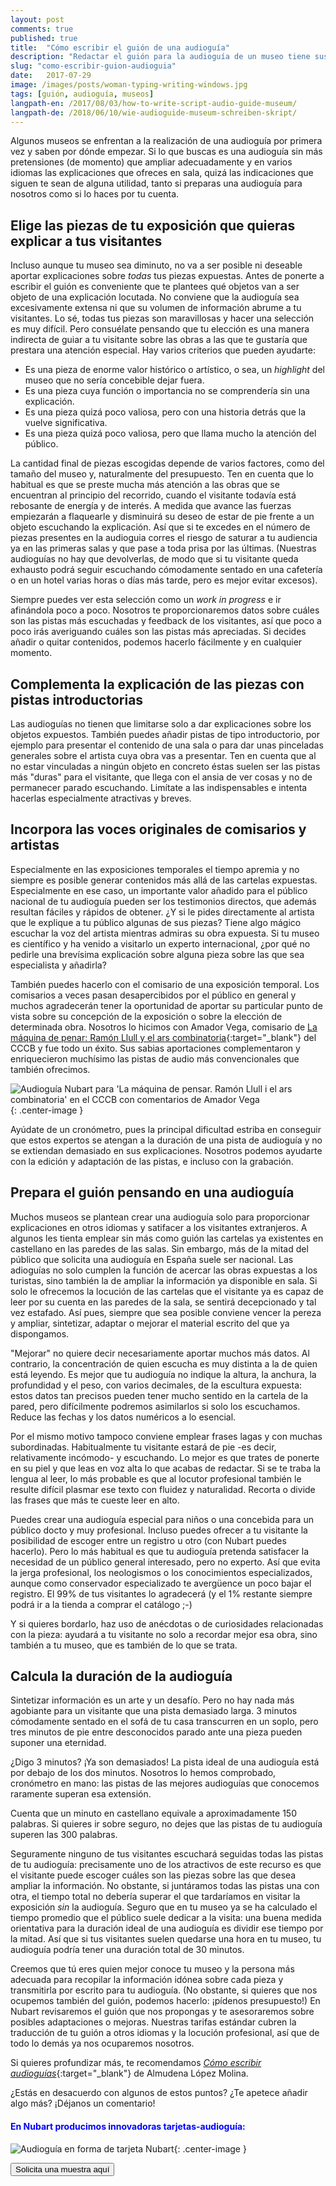 ```yaml
---
layout: post
comments: true
published: true
title:  "Cómo escribir el guión de una audioguía"
description: "Redactar el guión para la audioguía de un museo tiene sus trucos. Aquí te damos algunos consejos en base a nuestra experiencia."
slug: "como-escribir-guion-audioguia"
date:   2017-07-29
image: /images/posts/woman-typing-writing-windows.jpg
tags: [guión, audioguía, museos]
langpath-en: /2017/08/03/how-to-write-script-audio-guide-museum/
langpath-de: /2018/06/10/wie-audioguide-museum-schreiben-skript/
---
```


Algunos museos se enfrentan a la realización de una audioguía por primera vez y saben por dónde empezar. Si lo que buscas es una audioguía sin más pretensiones (de momento) que ampliar adecuadamente y en varios idiomas las explicaciones que ofreces en sala, quizá las indicaciones que siguen te sean de alguna utilidad, tanto si preparas una audioguía para nosotros como si lo haces por tu cuenta.

<!--more-->

## Elige las piezas de tu exposición que quieras explicar a tus visitantes

 Incluso aunque tu museo sea diminuto, no va a ser posible ni deseable aportar explicaciones sobre *todas* tus piezas expuestas. Antes de ponerte a escribir el guión es conveniente que te plantees qué objetos van a ser objeto de una explicación locutada. No conviene que la audioguía sea excesivamente extensa ni que su volumen de información abrume a tu visitantes. Lo sé, todas tus piezas son maravillosas y hacer una selección es muy difícil. Pero consuélate pensando que tu elección es una manera indirecta de guiar a tu visitante sobre las obras a las que te gustaría que prestara una atención especial. Hay varios criterios que pueden ayudarte:
 
 * Es una pieza de enorme valor histórico o artístico, o sea, un *highlight* del museo que no sería concebible dejar fuera.
 * Es una pieza cuya función o importancia no se comprendería sin una explicación. 
 * Es una pieza quizá poco valiosa, pero con una historia detrás que la vuelve significativa.
 * Es una pieza quizá poco valiosa, pero que llama mucho la atención del público.
 
 La cantidad final de piezas escogidas depende de varios factores, como del tamaño del museo y, naturalmente del presupuesto. Ten en cuenta que lo habitual es que se preste mucha más atención a las obras que se encuentran al principio del recorrido, cuando el visitante todavía está rebosante de energía y de interés. A medida que avance las fuerzas empiezarán a flaquearle y disminuirá su deseo de estar de pie frente a un objeto escuchando la explicación. Así que si te excedes en el número de piezas presentes en la audioguia corres el riesgo de saturar a tu audiencia ya en las primeras salas y que pase a toda prisa por las últimas. (Nuestras audioguías no hay que devolverlas, de modo que si tu visitante queda exhausto podrá seguir escuchando cómodamente sentado en una cafetería o en un hotel varias horas o días más tarde, pero es mejor evitar excesos). 
 
 Siempre puedes ver esta selección como un *work in progress* e ir afinándola poco a poco. Nosotros te proporcionaremos datos sobre cuáles son las pistas más escuchadas y feedback de los visitantes, así que poco a poco irás averiguando cuáles son las pistas más apreciadas. Si decides añadir o quitar contenidos, podemos hacerlo fácilmente y en cualquier momento.

## Complementa la explicación de las piezas con pistas introductorias

Las audioguías no tienen que limitarse solo a dar explicaciones sobre los objetos expuestos. También puedes añadir pistas de tipo introductorio, por ejemplo para presentar el contenido de una sala o para dar unas pinceladas generales sobre el artista cuya obra vas a presentar. Ten en cuenta que al no estar vinculadas a ningún objeto en concreto éstas suelen ser las pistas más "duras" para el visitante, que llega con el ansia de ver cosas y no de permanecer parado escuchando. Limítate a las indispensables e intenta hacerlas especialmente atractivas y breves.

## Incorpora las voces originales de comisarios y artistas 

Especialmente en las exposiciones temporales el tiempo apremia y no siempre es posible generar contenidos más allá de las cartelas expuestas. Especialmente en ese caso, un importante valor añadido para el público nacional de tu audioguía pueden ser los testimonios directos, que además resultan fáciles y rápidos de obtener. ¿Y si le pides directamente al artista que le explique a tu público algunas de sus piezas? Tiene algo mágico escuchar la voz del artista mientras admiras su obra expuesta. Si tu museo es científico y ha venido a visitarlo un experto internacional, ¿por qué no pedirle una brevísima explicación sobre alguna pieza sobre las que sea especialista y añadirla? 

También puedes hacerlo con el comisario de una exposición temporal. Los comisarios a veces pasan desapercibidos por el público en general y muchos agradecerán tener la oportunidad de aportar su particular punto de vista sobre su concepción de la exposición o sobre la elección de determinada obra. Nosotros lo hicimos con Amador Vega, comisario de [La máquina de penar: Ramón Llull y el ars combinatoria](https://www.cccb.org/es/exposiciones/ficha/la-maquina-de-pensar/223672){:target="_blank"} del CCCB y fue todo un éxito. Sus sabias aportaciones complementaron y enriquecieron muchísimo las pistas de audio más convencionales que también ofrecimos. 

![Audioguía Nubart para 'La máquina de pensar. Ramón Llull i el ars combinatoria' en el CCCB con comentarios de Amador Vega]({{site.baseurl}}/images/posts/audioguia-llull-cccb.jpg){: .center-image }

Ayúdate de un cronómetro, pues la principal dificultad estriba en conseguir que estos expertos se atengan a la duración de una pista de audioguía y no se extiendan demasiado en sus explicaciones. Nosotros podemos ayudarte con la edición y adaptación de las pistas, e incluso con la grabación.

## Prepara el guión pensando en una audioguía

Muchos museos se plantean crear una audioguía solo para proporcionar explicaciones en otros idiomas y satifacer a los visitantes extranjeros. A algunos les tienta emplear sin más como guión las cartelas ya existentes en castellano en las paredes de las salas. Sin embargo, más de la mitad del público que solicita una audioguía en España suele ser nacional. Las adioguías no solo cumplen la función de acercar las obras expuestas a los turistas, sino también la de ampliar la información ya disponible en sala. Si solo le ofrecemos la locución de las cartelas que el visitante ya es capaz de leer por su cuenta en las paredes de la sala, se sentirá decepcionado y tal vez estafado. Así pues, siempre que sea posible conviene vencer la pereza y ampliar, sintetizar, adaptar o mejorar el material escrito del que ya dispongamos. 

"Mejorar" no quiere decir necesariamente aportar muchos más datos. Al contrario, la concentración de quien escucha es muy distinta a la de quien está leyendo. Es mejor que tu audioguía no indique la altura, la anchura, la profundidad y el peso, con varios decimales, de la escultura expuesta: estos datos tan precisos pueden tener mucho sentido en la cartela de la pared, pero difícilmente podremos asimilarlos si solo los escuchamos. Reduce las fechas y los datos numéricos a lo esencial.

Por el mismo motivo tampoco conviene emplear frases lagas y con muchas subordinadas. Habitualmente tu visitante estará de pie -es decir, relativamente incómodo- y escuchando. Lo mejor es que trates de ponerte en su piel y que leas en voz alta lo que acabas de redactar. Si se te traba la lengua al leer, lo más probable es que al locutor profesional también le resulte difícil plasmar ese texto con fluidez y naturalidad. Recorta o divide las frases que más te cueste leer en alto.

Puedes crear una audioguía especial para niños o una concebida para un público docto y muy profesional. Incluso puedes ofrecer a tu visitante la posibilidad de escoger entre un registro u otro (con Nubart puedes hacerlo). Pero lo más habitual es que tu audioguía pretenda satisfacer la necesidad de un público general interesado, pero no experto. Así que evita la jerga profesional, los neologismos o los conocimientos especializados, aunque como conservador especializado te avergüence un poco bajar el registro. El 99% de tus visitantes lo agradecerá (y el 1% restante siempre podrá ir a la tienda a comprar el catálogo ;-)

Y si quieres bordarlo, haz uso de anécdotas o de curiosidades relacionadas con la pieza: ayudará a tu visitante no solo a recordar mejor esa obra, sino también a tu museo, que es también de lo que se trata.

## Calcula la duración de la audioguía

Sintetizar información es un arte y un desafío. Pero no hay nada más agobiante para un visitante que una pista demasiado larga. 3 minutos cómodamente sentado en el sofá de tu casa transcurren en un soplo, pero tres minutos de pie entre desconocidos parado ante una pieza pueden suponer una eternidad. 

¿Digo 3 minutos? ¡Ya son demasiados! La pista ideal de una audioguía está por debajo de los dos minutos. Nosotros lo hemos comprobado, cronómetro en mano: las pistas de las mejores audioguías que conocemos raramente superan esa extensión. 

Cuenta que un minuto en castellano equivale a aproximadamente 150 palabras. Si quieres ir sobre seguro, no dejes que las pistas de tu audioguía superen las 300 palabras. 

Seguramente ninguno de tus visitantes escuchará seguidas todas las pistas de tu audioguía: precisamente uno de los atractivos de este recurso es que el visitante puede escoger cuáles son las piezas sobre las que desea ampliar la información. No obstante, si juntáramos todas las pistas una con otra, el tiempo total no debería superar el que tardaríamos en visitar la exposición *sin* la audioguía. Seguro que en tu museo ya se ha calculado el tiempo promedio que el público suele dedicar a la visita: una buena medida orientativa para la duración ideal de una audioguía es dividir ese tiempo por la mitad. Así que si tus visitantes suelen quedarse una hora en tu museo, tu audioguía podría tener una duración total de 30 minutos.

Creemos que tú eres quien mejor conoce tu museo y la persona más adecuada para recopilar la información idónea sobre cada pieza y transmitirla por escrito para tu audioguía. (No obstante, si quieres que nos ocupemos también del guión, podemos hacerlo: ¡pídenos presupuesto!) En Nubart revisaremos el guión que nos propongas y te asesoraremos sobre posibles adaptaciones o mejoras. Nuestras tarifas estándar cubren la traducción de tu guión a otros idiomas y la locución profesional, así que de todo lo demás ya nos ocuparemos nosotros. 

Si quieres profundizar más, te recomendamos [*Cómo escribir audioguías*](http://www.trea.es/books/como-escribir-audioguias){:target="_blank"} de Almudena López Molina.

¿Estás en desacuerdo con algunos de estos puntos? ¿Te apetece añadir algo más? ¡Déjanos un comentario!

#### <font color="blue">En Nubart producimos innovadoras tarjetas-audioguía:</font>

![Audioguía en forma de tarjeta Nubart]({{site.baseurl}}/images/posts/proceso-nubart.png){: .center-image }

<form action="../../../../../es">
    <input type="submit" value="Solicita una muestra aquí" />
</form>